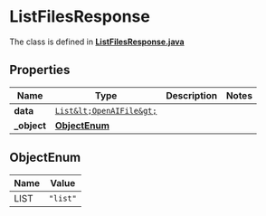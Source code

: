 

# ListFilesResponse

The class is defined in **[ListFilesResponse.java](../../src/main/java/org/openapitools/model/ListFilesResponse.java)**

## Properties

Name | Type | Description | Notes
------------ | ------------- | ------------- | -------------
**data** | [`List&lt;OpenAIFile&gt;`](OpenAIFile.md) |  | 
**_object** | [**ObjectEnum**](#ObjectEnum) |  | 


## ObjectEnum

Name | Value
---- | -----
LIST | `"list"`


